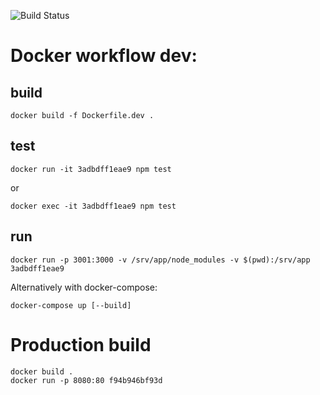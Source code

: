 ![Build Status](https://api.travis-ci.org/kauz/docker-setup.svg?branch=master)

# Docker workflow dev:

## build
    
    docker build -f Dockerfile.dev .
## test
    
    docker run -it 3adbdff1eae9 npm test
or
    
    docker exec -it 3adbdff1eae9 npm test
## run

    docker run -p 3001:3000 -v /srv/app/node_modules -v $(pwd):/srv/app 3adbdff1eae9

Alternatively with docker-compose:

    docker-compose up [--build]

# Production build

    docker build .
    docker run -p 8080:80 f94b946bf93d
